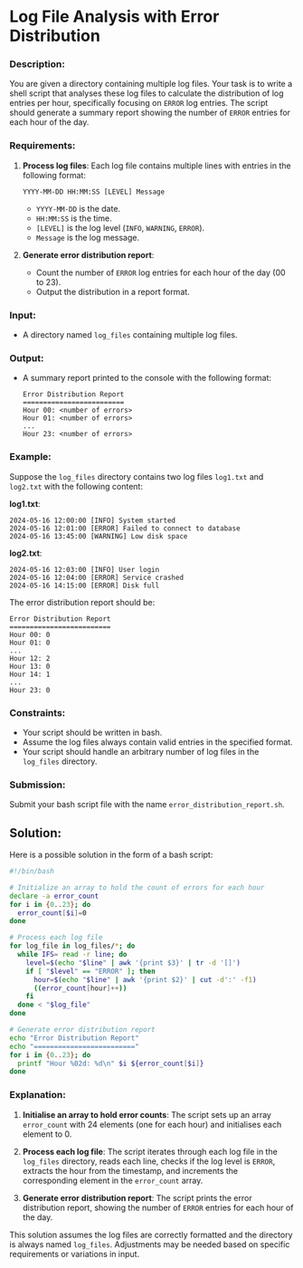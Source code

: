 # Log File Analysis with Error Distribution

### Description:
You are given a directory containing multiple log files. Your task is to write a shell script that analyses these log files to calculate the distribution of log entries per hour, specifically focusing on `ERROR` log entries. The script should generate a summary report showing the number of `ERROR` entries for each hour of the day.

### Requirements:
1. **Process log files**: Each log file contains multiple lines with entries in the following format:
    ```
    YYYY-MM-DD HH:MM:SS [LEVEL] Message
    ```
    - `YYYY-MM-DD` is the date.
    - `HH:MM:SS` is the time.
    - `[LEVEL]` is the log level (`INFO`, `WARNING`, `ERROR`).
    - `Message` is the log message.

2. **Generate error distribution report**:
    - Count the number of `ERROR` log entries for each hour of the day (00 to 23).
    - Output the distribution in a report format.

### Input:
- A directory named `log_files` containing multiple log files.

### Output:
- A summary report printed to the console with the following format:
  ```
  Error Distribution Report
  =========================
  Hour 00: <number of errors>
  Hour 01: <number of errors>
  ...
  Hour 23: <number of errors>
  ```

### Example:
Suppose the `log_files` directory contains two log files `log1.txt` and `log2.txt` with the following content:

**log1.txt**:
```
2024-05-16 12:00:00 [INFO] System started
2024-05-16 12:01:00 [ERROR] Failed to connect to database
2024-05-16 13:45:00 [WARNING] Low disk space
```

**log2.txt**:
```
2024-05-16 12:03:00 [INFO] User login
2024-05-16 12:04:00 [ERROR] Service crashed
2024-05-16 14:15:00 [ERROR] Disk full
```

The error distribution report should be:
```
Error Distribution Report
=========================
Hour 00: 0
Hour 01: 0
...
Hour 12: 2
Hour 13: 0
Hour 14: 1
...
Hour 23: 0
```

### Constraints:
- Your script should be written in bash.
- Assume the log files always contain valid entries in the specified format.
- Your script should handle an arbitrary number of log files in the `log_files` directory.

### Submission:
Submit your bash script file with the name `error_distribution_report.sh`.

## Solution:

Here is a possible solution in the form of a bash script:

```bash
#!/bin/bash

# Initialize an array to hold the count of errors for each hour
declare -a error_count
for i in {0..23}; do
  error_count[$i]=0
done

# Process each log file
for log_file in log_files/*; do
  while IFS= read -r line; do
    level=$(echo "$line" | awk '{print $3}' | tr -d '[]')
    if [ "$level" == "ERROR" ]; then
      hour=$(echo "$line" | awk '{print $2}' | cut -d':' -f1)
      ((error_count[hour]++))
    fi
  done < "$log_file"
done

# Generate error distribution report
echo "Error Distribution Report"
echo "========================="
for i in {0..23}; do
  printf "Hour %02d: %d\n" $i ${error_count[$i]}
done
```

### Explanation:

1. **Initialise an array to hold error counts**: The script sets up an array `error_count` with 24 elements (one for each hour) and initialises each element to 0.

2. **Process each log file**: The script iterates through each log file in the `log_files` directory, reads each line, checks if the log level is `ERROR`, extracts the hour from the timestamp, and increments the corresponding element in the `error_count` array.

3. **Generate error distribution report**: The script prints the error distribution report, showing the number of `ERROR` entries for each hour of the day.

This solution assumes the log files are correctly formatted and the directory is always named `log_files`. Adjustments may be needed based on specific requirements or variations in input.